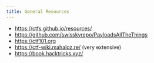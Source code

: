 ```yaml
---
title: General Resources
---
```


 - https://ctfs.github.io/resources/
 - https://github.com/swisskyrepo/PayloadsAllTheThings
 - https://ctf101.org
 - https://ctf-wiki.mahaloz.re/ (very extensive)
 - https://book.hacktricks.xyz/
 